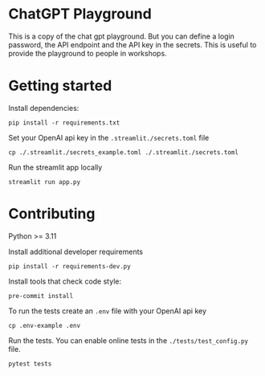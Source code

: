 # ChatGPT Playground

This is a copy of the chat gpt playground. But you can define a login password, the API endpoint and the API key in the secrets.
This is useful to provide the playground to people in workshops.

# Getting started

Install dependencies:

    pip install -r requirements.txt

Set your OpenAI api key in the `.streamlit./secrets.toml` file

    cp ./.streamlit./secrets_example.toml ./.streamlit./secrets.toml

Run the streamlit app locally

    streamlit run app.py


# Contributing

Python >= 3.11

Install additional developer requirements

    pip install -r requirements-dev.py


Install tools that check code style:

    pre-commit install

To run the tests create an `.env` file with your OpenAI api key

    cp .env-example .env

Run the tests. You can enable online tests in the `./tests/test_config.py` file.

    pytest tests
